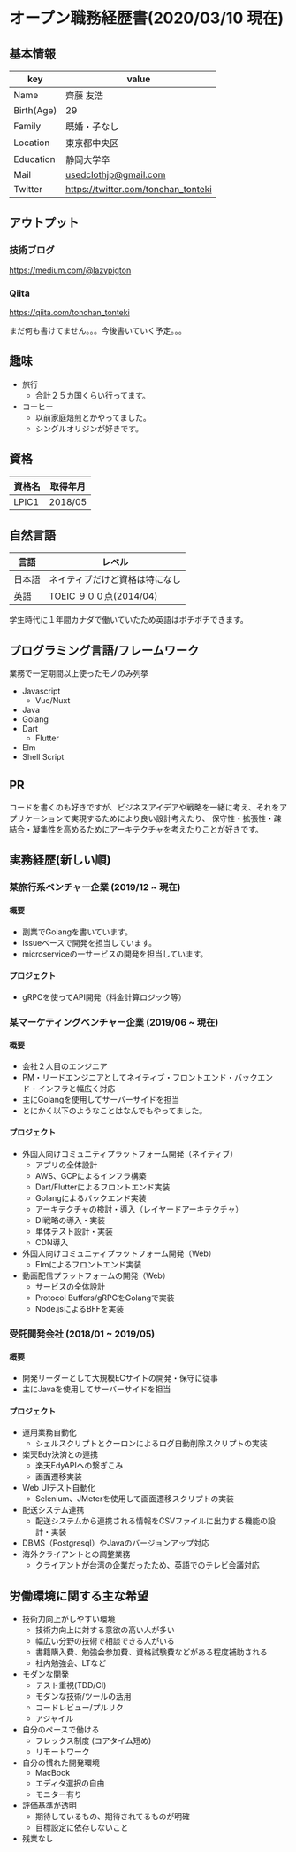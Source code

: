 # オープン職務経歴書(2020/03/10 現在)

## 基本情報

|key|value|
|----|----|
|Name|齊藤 友浩|
|Birth(Age)|29|
|Family|既婚・子なし|
|Location|東京都中央区|
|Education|静岡大学卒|
|Mail|usedclothjp@gmail.com|
|Twitter|https://twitter.com/tonchan_tonteki|

## アウトプット

### 技術ブログ

https://medium.com/@lazypigton

### Qiita

https://qiita.com/tonchan_tonteki

まだ何も書けてません。。。今後書いていく予定。。。

## 趣味

- 旅行
  - 合計２５カ国くらい行ってます。
- コーヒー
  - 以前家庭焙煎とかやってました。
  - シングルオリジンが好きです。

## 資格

|資格名|取得年月|
|-----|--------|
|LPIC1|2018/05|

## 自然言語

|言語|レベル|
|-----|-----|
|日本語|ネイティブだけど資格は特になし|
|英語|TOEIC ９００点(2014/04)|

学生時代に１年間カナダで働いていたため英語はボチボチできます。

## プログラミング言語/フレームワーク

業務で一定期間以上使ったモノのみ列挙

- Javascript
  - Vue/Nuxt
- Java
- Golang
- Dart
  - Flutter
- Elm
- Shell Script

## PR
コードを書くのも好きですが、ビジネスアイデアや戦略を一緒に考え、それをアプリケーションで実現するためにより良い設計考えたり、
保守性・拡張性・疎結合・凝集性を高めるためにアーキテクチャを考えたりことが好きです。

## 実務経歴(新しい順)

### 某旅行系ベンチャー企業 (2019/12 ~ 現在)

#### 概要

- 副業でGolangを書いています。
- Issueベースで開発を担当しています。
- microserviceの一サービスの開発を担当しています。

#### プロジェクト

- gRPCを使ってAPI開発（料金計算ロジック等）

### 某マーケティングベンチャー企業 (2019/06 ~ 現在)

#### 概要

- 会社２人目のエンジニア
- PM・リードエンジニアとしてネイティブ・フロントエンド・バックエンド・インフラと幅広く対応
- 主にGolangを使用してサーバーサイドを担当
- とにかく以下のようなことはなんでもやってました。 

#### プロジェクト

- 外国人向けコミュニティプラットフォーム開発（ネイティブ）
  - アプリの全体設計
  - AWS、GCPによるインフラ構築
  - Dart/Flutterによるフロントエンド実装
  - Golangによるバックエンド実装
  - アーキテクチャの検討・導入（レイヤードアーキテクチャ）
  - DI戦略の導入・実装
  - 単体テスト設計・実装
  - CDN導入
- 外国人向けコミュニティプラットフォーム開発（Web）
  - Elmによるフロントエンド実装
- 動画配信プラットフォームの開発（Web）
  - サービスの全体設計
  - Protocol Buffers/gRPCをGolangで実装
  - Node.jsによるBFFを実装

### 受託開発会社 (2018/01 ~ 2019/05)

#### 概要

- 開発リーダーとして大規模ECサイトの開発・保守に従事
- 主にJavaを使用してサーバーサイドを担当

#### プロジェクト

- 運用業務自動化
  - シェルスクリプトとクーロンによるログ自動削除スクリプトの実装
- 楽天Edy決済との連携
  - 楽天EdyAPIへの繋ぎこみ
  - 画面遷移実装
- Web UIテスト自動化
  - Selenium、JMeterを使用して画面遷移スクリプトの実装
- 配送システム連携
  - 配送システムから連携される情報をCSVファイルに出力する機能の設計・実装
- DBMS（Postgresql）やJavaのバージョンアップ対応
- 海外クライアントとの調整業務
  - クライアントが台湾の企業だったため、英語でのテレビ会議対応

## 労働環境に関する主な希望

- 技術力向上がしやすい環境
  - 技術力向上に対する意欲の高い人が多い
  - 幅広い分野の技術で相談できる人がいる
  - 書籍購入費、勉強会参加費、資格試験費などがある程度補助される
  - 社内勉強会、LTなど
- モダンな開発
  - テスト重視(TDD/CI)
  - モダンな技術/ツールの活用
  - コードレビュー/プルリク
  - アジャイル
- 自分のペースで働ける
  - フレックス制度 (コアタイム短め)
  - リモートワーク
- 自分の慣れた開発環境
  - MacBook
  - エディタ選択の自由
  - モニター有り
- 評価基準が透明
  - 期待しているもの、期待されてるものが明確
  - 目標設定に依存しないこと
- 残業なし
